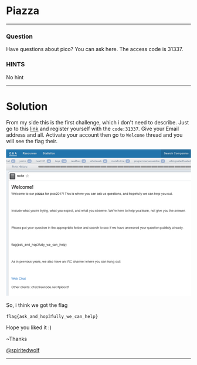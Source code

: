 # Piazza
---
### Question

Have questions about pico? You can ask here. The access code is 31337.

### HINTS
 No hint

---

# Solution

From my side this is the first challenge, which i don't need to describe. Just go to this [link](http://piazza.com/picoctf/spring2017/31337) and register yourself with the ```code:31337```. Give your Email address and all. Activate your account then go to ```Welcome``` thread and you will see the flag their.

![](./flag.png)

So, i think we got the flag 

```
flag{ask_and_hop3fully_we_can_help}
```

   Hope you liked it :)
   
   ~Thanks
   
[@spiritedwolf](https://github.com/spiritedwolf)

---


